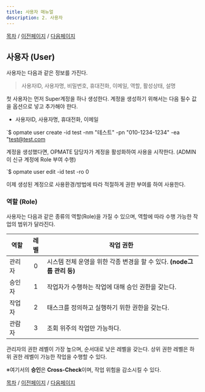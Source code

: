 ```yaml
---
title: 사용자 매뉴얼
description: 2. 사용자
---
```


[목차](UserManual.md) / [이전페이지](UserManual1.md) / [다음페이지](UserManual3.md)

## 사용자 (User)

사용자는 다음과 같은 정보를 가진다.
> 사용자ID, 사용자명, 비밀번호, 휴대전화, 이메일, 역할, 활성상태, 설명

첫 사용자는 먼저 Super계정을 하나 생성한다.
계정을 생성하기 위해서는 다음 필수 값을 옵션으로 넣고 추가해야 한다.

- 사용자ID, 사용자명, 휴대전화, 이메일

`$ opmate user create -id test -nm "테스트" -pn "010-1234-1234" -ea "test@test.com

계정을 생성했다면, OPMATE 담당자가 계정을 활성화하여 사용을 시작한다.
 (ADMIN 이 신규 계정에 Role 부여 수행)

`$ opmate user edit -id test -ro 0

이제 생성된 계정으로 사용환경/방법에 따라 적절하게 권한 부여를 하여 사용한다.


### 역할 (Role)

사용자는 다음과 같은 종류의 역할(Role)을 가질 수 있으며, 역할에 따라 수행 가능한 작업의 범위가 달라진다.

| 역할   | 레벨 | 작업 권한                                                              |
| ------ | :--: | -----------------------------------------------------------------------|
| 관리자 | 0    | 시스템 전체 운영을 위한 각종 변경을 할 수 있다. **(node그룹 관리 등)** |
| 승인자 | 1    | 작업자가 수행하는 작업에 대해 승인 권한을 갖는다.                      |
| 작업자 | 2    | 태스크를 정의하고 실행하기 위한 권한을 갖는다.                         |
| 관람자 | 3    | 조회 위주의 작업만 가능하다.                                           |

관리자의 권한 레벨이 가장 높으며, 순서대로 낮은 레벨을 갖는다. 상위 권한 레벨은 하위 권한 레벨이 가능한 작업을 수행할 수 있다.

※여기서의 **승인**은 **Cross-Check**이며, 작업 위험을 감소시킬 수 있다.

[목차](UserManual.md) / [이전페이지](UserManual1.md) / [다음페이지](UserManual3.md)